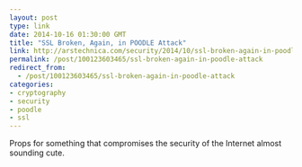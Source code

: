 ```yaml
---
layout: post
type: link
date: 2014-10-16 01:30:00 GMT
title: "SSL Broken, Again, in POODLE Attack"
link: http://arstechnica.com/security/2014/10/ssl-broken-again-in-poodle-attack/
permalink: /post/100123603465/ssl-broken-again-in-poodle-attack
redirect_from: 
  - /post/100123603465/ssl-broken-again-in-poodle-attack
categories:
- cryptography
- security
- poodle
- ssl
---
```

<p>Props for something that compromises the security of the Internet almost sounding cute.</p>